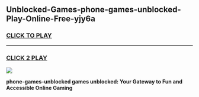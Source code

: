 
## Unblocked-Games-phone-games-unblocked-Play-Online-Free-yjy6a
<h3>
<a href="https://premium76.site?title=phone-games-unblocked&ref=26A">CLICK TO PLAY</a></h3>
<hr>

<h3>
<a href="https://premium76.site?title=phone-games-unblocked&ref=26A">CLICK 2 PLAY</a>
  
</h3>

<a href="https://premium76.site?title=phone-games-unblocked&ref=26A"><img src="https://clearcache.store/games.png"></a>


**phone-games-unblocked games unblocked: Your Gateway to Fun and Accessible Online Gaming**
